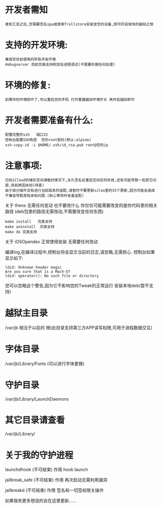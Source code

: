 # **开发者需知**
    拿到工具之后,您需要签名ipa或使用Trollstore安装至您的设备,即可开启愉快的越狱之旅

# **支持的开发环境:**
    兼容您目前使用的所有开发环境
    debugserver 目前完美支持附加任进程调试(不需要你做任何处理)

# **环境的修复:**
    如果你的环境损坏了,可以重启您的手机 打开重建越狱环境开关 再开启越狱即可
        
# **开发者需要准备有什么:**
    配置完整的ssh   端口22
    控制台配置SSH免密  您的root密码(默认:alpine)
    ssh-copy-id -i $HOME/.ssh/id_rsa.pub root@您的ip


# **注意事项:**
    已知iCloud的储存空间满载的情况下,永久签名在重启空间后将失效,还有可能导致一些其它问题,目前原因未知(待查)
    由于部分插件没有进行当前版本的适配,请暂时不要更新sileo里的35个更新,因为可能会造成不兼容导致其他未知问题.(耐心等待开发者适配)
    
关于 theos 无需任何变动 也不要改什么 你仅仅可能需要改变的是你代码里的相关路径 (deb包里的路径无需改动,不需要改变任何东西)


    make install   完美支持
    make uninstall  完美支持
    make do 完美支持

关于 iOSOpendev 正常使用安装 无需要任何改动

编译log,在编译过程中,控制台将会显示当前的日志,请忽略,无需担心.
    控制台如果显示如下:

    ldid: Unknown header magic
    Are you sure that is a Mach-O?
    ldid: operator(): No such file or directory

您可以忽略这个警告,因为它不影响您的Tweak的正常运行
安装本地deb(暂不支持)

# **越狱主目录**
/var/jb
相当于以前的 根(此目录支持第三方APP读写权限,可用于进程数据交互)

# **字体目录**
/var/jb/Library/Fonts (可以进行字体更换)
# **守护目录**
/var/jb/Library/LaunchDaemons
# **其它目录请查看**
/var/jb/Library/


# **关于我的守护进程**
launchdhook  (不可结束)  作用  hook launch

jailbreak_safe  (不可结束)   作用 再次启动无需利用漏洞

jailbreakd  (不可结束) 作用 签名和一切签权限关操作



如果我有更多想说的会在这里更新......
